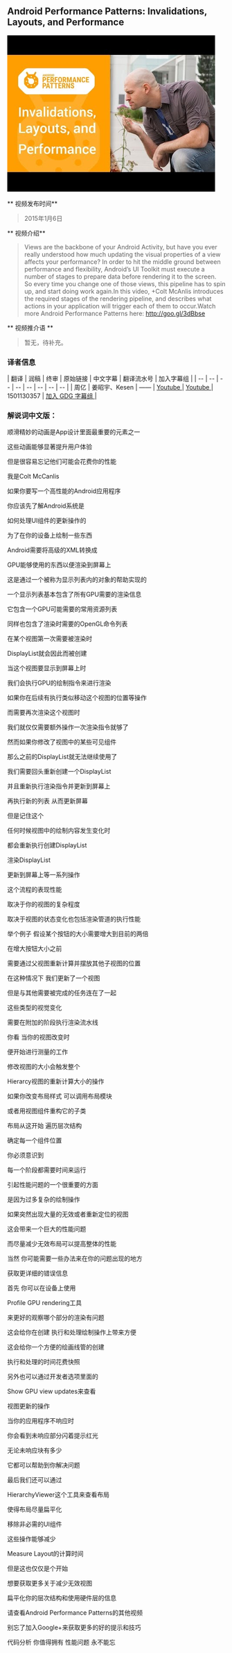 ## Android Performance Patterns: Invalidations, Layouts, and Performance

![video_screenshot](images/we6poP0kw6E.jpg)

** 视频发布时间**
 
> 2015年1月6日

** 视频介绍**

> Views are the backbone of your Android Activity, but have you ever really understood how much updating the visual properties of a view affects your performance? In order to hit the middle ground between performance and flexibility, Android’s UI Toolkit must execute a number of stages to prepare data before rendering it to the screen. So every time you change one of those views, this pipeline has to spin up, and start doing work again.In this video, +Colt McAnlis introduces the required stages of the rendering pipeline, and describes what actions in your application will trigger each of them to occur.Watch more Android Performance Patterns here: http://goo.gl/3dBbse

** 视频推介语 **

>  暂无，待补充。


### 译者信息

| 翻译 | 润稿 | 终审 | 原始链接 | 中文字幕 |  翻译流水号  |  加入字幕组  |
| -- | -- | -- | -- | -- |  -- | -- | -- |
| 周亿 | 姜昭宇、Kesen | —— | [ Youtube ]( https://www.youtube.com/watch?v=we6poP0kw6E )  |  [ Youtube ]( https://www.youtube.com/watch?v=we6poP0kw6E ) | 1501130357 | [ 加入 GDG 字幕组 ]( http://www.gfansub.com/join_translator )  |



### 解说词中文版：

顺滑精妙的动画是App设计里面最重要的元素之一

这些动画能够显著提升用户体验

但是很容易忘记他们可能会花费你的性能

我是Colt McCanlis

如果你要写一个高性能的Android应用程序

你应该先了解Android系统是

如何处理UI组件的更新操作的

为了在你的设备上绘制一些东西

Android需要将高级的XML转换成

GPU能够使用的东西以便渲染到屏幕上

这是通过一个被称为显示列表内的对象的帮助实现的

一个显示列表基本包含了所有GPU需要的渲染信息

它包含一个GPU可能需要的常用资源列表

同样也包含了渲染时需要的OpenGL命令列表

在某个视图第一次需要被渲染时

DisplayList就会因此而被创建

当这个视图要显示到屏幕上时

我们会执行GPU的绘制指令来进行渲染

如果你在后续有执行类似移动这个视图的位置等操作

而需要再次渲染这个视图时

我们就仅仅需要额外操作一次渲染指令就够了

然而如果你修改了视图中的某些可见组件

那么之前的DisplayList就无法继续使用了

我们需要回头重新创建一个DisplayList

并且重新执行渲染指令并更新到屏幕上

再执行新的列表  从而更新屏幕

但是记住这个

任何时候视图中的绘制内容发生变化时

都会重新执行创建DisplayList

渲染DisplayList

更新到屏幕上等一系列操作

这个流程的表现性能

取决于你的视图的复杂程度

取决于视图的状态变化也包括渲染管道的执行性能

举个例子  假设某个按钮的大小需要增大到目前的两倍

在增大按钮大小之前

需要通过父视图重新计算并摆放其他子视图的位置

在这种情况下  我们更新了一个视图

但是与其他需要被完成的任务连在了一起

这些类型的视觉变化

需要在附加的阶段执行渲染流水线

你看  当你的视图改变时

便开始进行测量的工作

修改视图的大小会触发整个

Hierarcy视图的重新计算大小的操作

如果你改变布局样式   可以调用布局模块

或者用视图组件重构它的子类

布局从这开始  遍历层次结构

确定每一个组件位置

你必须意识到

每一个阶段都需要时间来运行

引起性能问题的一个很重要的方面

是因为过多复杂的绘制操作

如果突然出现大量的无效或者重新定位的视图

这会带来一个巨大的性能问题

而尽量减少无效布局可以提高整体的性能

当然  你可能需要一些办法来在你的问题出现的地方

获取更详细的错误信息

首先  你可以在设备上使用

Profile GPU rendering工具

来更好的观察哪个部分的渲染有问题

这会给你在创建  执行和处理绘制操作上带来方便

这会给你一个方便的绘画线管的创建

执行和处理的时间花费快照

另外也可以通过开发者选项里面的

Show GPU view updates来查看

视图更新的操作

当你的应用程序不响应时

你会看到未响应部分闪着提示红光

无论未响应块有多少

它都可以帮助到你解决问题

最后我们还可以通过

HierarchyViewer这个工具来查看布局

使得布局尽量扁平化

移除非必需的UI组件

这些操作能够减少

Measure Layout的计算时间

但是这也仅仅是个开始

想要获取更多关于减少无效视图

扁平化你的层次结构和使用硬件层的信息

请查看Android Performance Patterns的其他视频

别忘了加入Google+来获取更多的好的提示和技巧

代码分析  你值得拥有  性能问题  永不能忘




